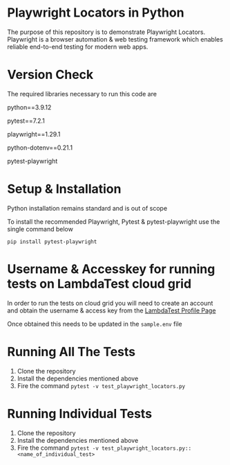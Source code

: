 # Playwright Locators in Python

The purpose of this repository is to demonstrate Playwright Locators. Playwright is a browser automation & web testing framework which enables reliable end-to-end testing for modern web apps.

# Version Check
The required libraries necessary to run this code are

python==3.9.12

pytest==7.2.1

playwright==1.29.1

python-dotenv==0.21.1

pytest-playwright


# Setup & Installation
Python installation remains standard and is out of scope

To install the recommended Playwright, Pytest & pytest-playwright use the single command below

```pip install pytest-playwright```

# Username & Accesskey for running tests on LambdaTest cloud grid
In order to run the tests on cloud grid you will need to create an account and obtain the username & access key from the [LambdaTest Profile Page](https://accounts.lambdatest.com/detail/profile)

Once obtained this needs to be updated in the ```sample.env``` file

# Running All The Tests
1. Clone the repository
2. Install the dependencies mentioned above
3. Fire the command ```pytest -v test_playwright_locators.py ```

# Running Individual Tests
1. Clone the repository
2. Install the dependencies mentioned above
3. Fire the command ```pytest -v test_playwright_locators.py::<name_of_individual_test> ```
